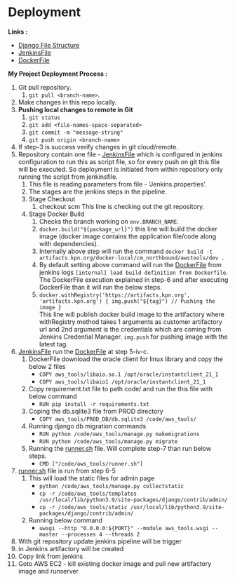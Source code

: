 # Deployment

**Links :**  
- [Django File Structure](Django-File-Structure.md)  
- [JenkinsFile](jenkinsfile.md)  
- [DockerFile](dockerfile.md)  

**My Project Deployment Process :**  
1.  Git pull repository.  
    1.  `git pull <branch-name>`.  
2.  Make changes in this repo locally.  
3.  **Pushing local changes to remote in Git**  
    1.  `git status`  
    1.  `git add <file-names-space-separated>`  
    1.  `git commit -m "message-string"`  
    1.  `git push origin <branch-name>`  
4.  If step-3 is success verify changes in git cloud/remote.  
5.  Repository contain one file - [JenkinsFile](jenkinsfile.md) which is configured in jenkins configuration to run this as script file, so for every push on git this file will be executed. So deployment is initiated from within repository only running the script from jenkinsfile.  
    1.  This file is reading parameters from file - 'Jenkins.properties'.  
    2.  The stages are the jenkins steps in the pipeline.  
    3.  Stage Checkout  
        1.  checkout scm This line is checking out the git repository.  
    4.  Stage Docker Build  
        1.  Checks the branch working on `env.BRANCH_NAME`.  
        2.  `docker.build("${package_url}")` this line will build the docker image (docker image contains the application file/code along with dependencies).
        3.  Internally above step will run the command ```docker build -t artifacts.kpn.org/docker-local/cm_northbound/awstools/dev .```
        4.  By default setting above command will run the [DockerFile](dockerfile.md) from jenkins logs ```[internal] load build definition from Dockerfile```. The DockerFile execution explained in step-6 and after executing DockerFile than it will run the below steps.
        5.  ```docker.withRegistry('https://artifacts.kpn.org', 'artifacts.kpn.org') { img.push("${tag}") // Pushing the image }```  
This line will publish docker build image to the artifactory where withRegistry method takes 1 arguments as customer artifactory url and 2nd argument is the credentials which are coming from Jenkins Credential Manager. ```img.push``` for pushing image with the latest tag.
6.  [JenkinsFile](jenkinsfile.md) run the [DockerFile](dockerfile.md) at step 5-iv-c.
    1.  DockerFile download the oracle client for linux library and copy the below 2 files
        - `COPY aws_tools/libaio.so.1 /opt/oracle/instantclient_21_1`
        -  `COPY aws_tools/libaio1 /opt/oracle/instantclient_21_1`
    2.  Copy requirement.txt file to path code/ and run the this file with below command
        -  `RUN pip install -r requirements.txt`
    3.  Coping the db.sqlite3 file from PROD directory
        -  `COPY aws_tools/PROD_DB/db.sqlite3 /code/aws_tools/`
    4.  Running django db migration commands
        -  `RUN python /code/aws_tools/manage.py makemigrations`
        -  `RUN python /code/aws_tools/manage.py migrate`
    5.  Running the [runner.sh](runner-sh.md) file. Will complete step-7 than run below steps.
        -  `CMD ["/code/aws_tools/runner.sh"]`
7.  [runner.sh](runner-sh.md) file is run from step 6-5
    1.  This will load the static files for admin page
        -  `python /code/aws_tools/manage.py collectstatic`
        -  `cp -r /code/aws_tools/templates /usr/local/lib/python3.9/site-packages/django/contrib/admin/`
        -  `cp -r /code/aws_tools/static /usr/local/lib/python3.9/site-packages/django/contrib/admin/`
    2.  Running below command
        -  `uwsgi --http "0.0.0.0:${PORT}" --module aws_tools.wsgi --master --processes 4 --threads 2`
9. With git repository update jenkins pipeline will be trigger 
10. in Jenkins artifactory will be created 
11. Copy link from jenkins
12. Goto AWS EC2 - kill existing docker image and pull new artifactory image and runserver

